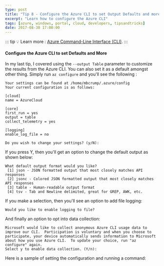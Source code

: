 ```yaml
---
type: post
title: "Tip 8 - Configure the Azure CLI to set Output Defaults and more"
excerpt: "Learn how to configure the Azure CLI"
tags: [azure, windows, portal, cloud, developers, tipsandtricks]
date: 2017-08-30 17:00:00
---
```


::: tip
:bulb: Learn more : [Azure Command-Line Interface (CLI)](https://docs.microsoft.com/cli/azure?WT.mc_id=docs-azuredevtips-azureappsdev).
:::

#### Configure the Azure CLI to set Defaults and More

In my last tip, I covered using the `--output Table` parameter to customize the results from the Azure CLI. You can also set it as a default amongst other thing. Simply run `az configure` and you'll see the following : 

	Your settings can be found at /home/mbcrump/.azure/config
	Your current configuration is as follows:
	
	[cloud]
	name = AzureCloud
	
	[core]
	first_run = yes
	output = table
	collect_telemetry = yes
	
	[logging]
	enable_log_file = no
	
	Do you wish to change your settings? (y/N):

If you press Y, then you'll get an option to change the default output as shown below: 

	What default output format would you like?
	 [1] json - JSON formatted output that most closely matches API responses
	 [2] jsonc - Colored JSON formatted output that most closely matches API responses
	 [3] table - Human-readable output format
	 [4] tsv - Tab and Newline delimited, great for GREP, AWK, etc.

If you make a selection, then you'll see an option to add file logging: 

	Would you like to enable logging to file?

And finally an option to opt into data collection: 

	Microsoft would like to collect anonymous Azure CLI usage data to improve our CLI.  Participation is voluntary and when you choose to participate, your device automatically sends information to Microsoft about how you use Azure CLI.  To update your choice, run "az configure" again.
	Select y to enable data collection. (Y/n):

Here is a sample of setting the configuration and running a command:

<img :src="$withBase('/files/azuretip8.gif')">

